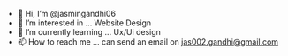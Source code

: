 - 👋 Hi, I’m @jasmingandhi06
- 👀 I’m interested in ... Website Design
- 🌱 I’m currently learning ... Ux/Ui design
- 📫 How to reach me ... can send an email on jas002.gandhi@gmail.com

<!---
jasmingandhi06/jasmingandhi06 is a ✨ special ✨ repository because its `README.md` (this file) appears on your GitHub profile.
You can click the Preview link to take a look at your changes.
--->
